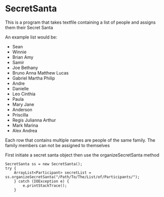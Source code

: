 # SecretSanta

This is a program that takes textfile containing a list of people and assigns them their Secret Santa

An example list would be:
* Sean
* Winnie
* Brian Amy
* Samir
* Joe Bethany
* Bruno Anna Matthew Lucas
* Gabriel Martha Philip
* Andre
* Danielle
* Leo Cinthia
* Paula
* Mary Jane
* Anderson
* Priscilla
* Regis Julianna Arthur
* Mark Marina
* Alex Andrea

Each row that contains multiple names are people of the same family.  The family members can not be assigned to themselves


First initiate a secret santa object then use the organizeSecretSanta method
```
SecretSanta ss = new SecretSanta();
try {
    ArrayList<Participant> secretList =  ss.organizeSecretSanta("/Path/To/The/List/of/Participants/");
    } catch (IOException e) {
        e.printStackTrace();
    }
```

